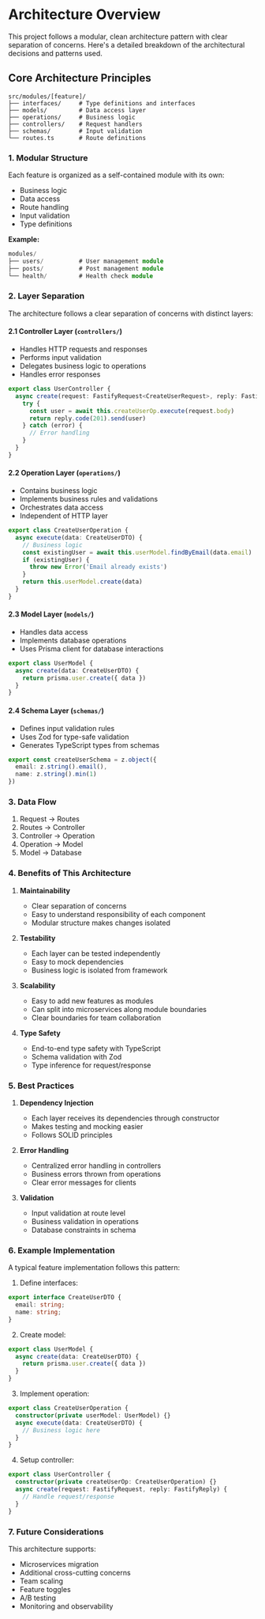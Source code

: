 # Architecture Overview

This project follows a modular, clean architecture pattern with clear separation of concerns. Here's a detailed breakdown of the architectural decisions and patterns used.

## Core Architecture Principles

```
src/modules/[feature]/
├── interfaces/     # Type definitions and interfaces
├── models/         # Data access layer
├── operations/     # Business logic
├── controllers/    # Request handlers
├── schemas/        # Input validation
└── routes.ts       # Route definitions
```

### 1. Modular Structure

Each feature is organized as a self-contained module with its own:
- Business logic
- Data access
- Route handling
- Input validation
- Type definitions

**Example:**
```typescript
modules/
├── users/          # User management module
├── posts/          # Post management module
└── health/         # Health check module
```

### 2. Layer Separation

The architecture follows a clear separation of concerns with distinct layers:

#### 2.1 Controller Layer (`controllers/`)
- Handles HTTP requests and responses
- Performs input validation
- Delegates business logic to operations
- Handles error responses

```typescript
export class UserController {
  async create(request: FastifyRequest<CreateUserRequest>, reply: FastifyReply) {
    try {
      const user = await this.createUserOp.execute(request.body)
      return reply.code(201).send(user)
    } catch (error) {
      // Error handling
    }
  }
}
```

#### 2.2 Operation Layer (`operations/`)
- Contains business logic
- Implements business rules and validations
- Orchestrates data access
- Independent of HTTP layer

```typescript
export class CreateUserOperation {
  async execute(data: CreateUserDTO) {
    // Business logic
    const existingUser = await this.userModel.findByEmail(data.email)
    if (existingUser) {
      throw new Error('Email already exists')
    }
    return this.userModel.create(data)
  }
}
```

#### 2.3 Model Layer (`models/`)
- Handles data access
- Implements database operations
- Uses Prisma client for database interactions

```typescript
export class UserModel {
  async create(data: CreateUserDTO) {
    return prisma.user.create({ data })
  }
}
```

#### 2.4 Schema Layer (`schemas/`)
- Defines input validation rules
- Uses Zod for type-safe validation
- Generates TypeScript types from schemas

```typescript
export const createUserSchema = z.object({
  email: z.string().email(),
  name: z.string().min(1)
})
```

### 3. Data Flow

1. Request → Routes
2. Routes → Controller
3. Controller → Operation
4. Operation → Model
5. Model → Database

### 4. Benefits of This Architecture

1. **Maintainability**
   - Clear separation of concerns
   - Easy to understand responsibility of each component
   - Modular structure makes changes isolated

2. **Testability**
   - Each layer can be tested independently
   - Easy to mock dependencies
   - Business logic is isolated from framework

3. **Scalability**
   - Easy to add new features as modules
   - Can split into microservices along module boundaries
   - Clear boundaries for team collaboration

4. **Type Safety**
   - End-to-end type safety with TypeScript
   - Schema validation with Zod
   - Type inference for request/response

### 5. Best Practices

1. **Dependency Injection**
   - Each layer receives its dependencies through constructor
   - Makes testing and mocking easier
   - Follows SOLID principles

2. **Error Handling**
   - Centralized error handling in controllers
   - Business errors thrown from operations
   - Clear error messages for clients

3. **Validation**
   - Input validation at route level
   - Business validation in operations
   - Database constraints in schema

### 6. Example Implementation

A typical feature implementation follows this pattern:

1. Define interfaces:
```typescript
export interface CreateUserDTO {
  email: string;
  name: string;
}
```

2. Create model:
```typescript
export class UserModel {
  async create(data: CreateUserDTO) {
    return prisma.user.create({ data })
  }
}
```

3. Implement operation:
```typescript
export class CreateUserOperation {
  constructor(private userModel: UserModel) {}
  async execute(data: CreateUserDTO) {
    // Business logic here
  }
}
```

4. Setup controller:
```typescript
export class UserController {
  constructor(private createUserOp: CreateUserOperation) {}
  async create(request: FastifyRequest, reply: FastifyReply) {
    // Handle request/response
  }
}
```

### 7. Future Considerations

This architecture supports:
- Microservices migration
- Additional cross-cutting concerns
- Team scaling
- Feature toggles
- A/B testing
- Monitoring and observability
